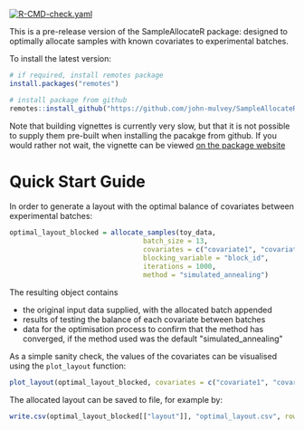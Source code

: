 <!-- badges: start -->
[![R-CMD-check.yaml](https://github.com/john-mulvey/SampleAllocateR/actions/workflows/check-standard.yaml/badge.svg)](https://github.com/john-mulvey/SampleAllocateR/actions/workflows/check-standard.yaml)
<!-- badges: end -->

This is a pre-release version of the SampleAllocateR package: designed to optimally allocate samples with known covariates to experimental batches.

To install the latest version:
```r
# if required, install remotes package
install.packages("remotes")

# install package from github
remotes::install_github("https://github.com/john-mulvey/SampleAllocateR", build_vignettes = TRUE)
```
Note that building vignettes is currently very slow, but that it is not possible to supply them pre-built when installing the pacakge from github. If you would rather not wait, the vignette can be viewed [on the package website](https://john-mulvey.github.io/SampleAllocateR/)


# Quick Start Guide
In order to generate a layout with the optimal balance of covariates between experimental batches:
```r
optimal_layout_blocked = allocate_samples(toy_data, 
                                 batch_size = 13, 
                                 covariates = c("covariate1", "covariate2", "covariate3"),
                                 blocking_variable = "block_id",
                                 iterations = 1000,
                                 method = "simulated_annealing")
```

The resulting object contains 
- the original input data supplied, with the allocated batch appended
- results of testing the balance of each covariate between batches
- data for the optimisation process to confirm that the method has converged, if the method used was the default "simulated_annealing"

As a simple sanity check, the values of the covariates can be visualised using the `plot_layout` function:
```r
plot_layout(optimal_layout_blocked, covariates = c("covariate1", "covariate2", "covariate3"))
```

The allocated layout can be saved to file, for example by:
```r
write.csv(optimal_layout_blocked[["layout"]], "optimal_layout.csv", row.names = FALSE)
```
